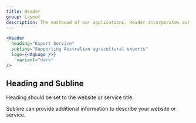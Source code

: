 ```yaml
---
title: Header
group: Layout
description: The masthead of our applications, Header incorporates our AWE brand, and provides a user context on where they are.
---
```


```jsx live
<Header
  heading="Export Service"
  subline="Supporting Australian agricultural exports"
  logo={<AgLogo />}
	variant="dark"
/>
```
## Heading and Subline

Heading should be set to the website or service title.

Subline can provide additional information to describe your website or service.
